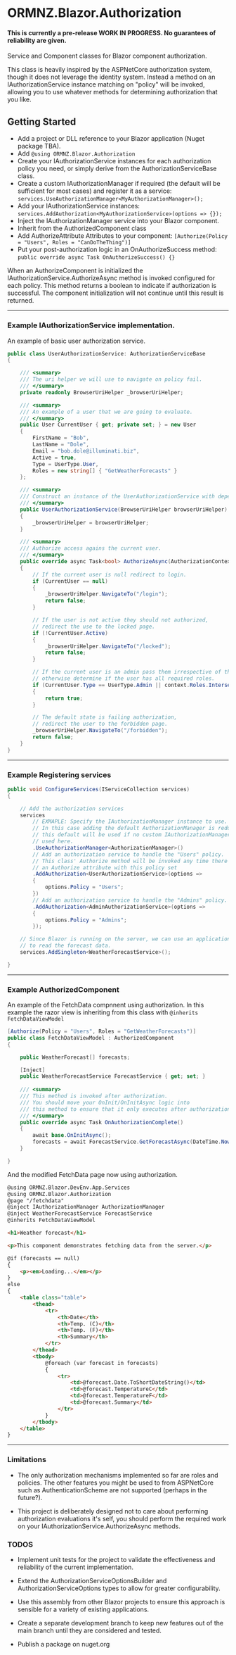 # ORMNZ.Blazor.Authorization

#### This is currently a pre-release WORK IN PROGRESS. No guarantees of reliability are given.

Service and Component classes for Blazor component authorization.

This class is heavily inspired by the ASPNetCore authorization system, though it does not leverage the identity system.
Instead a method on an IAuthorizationService instance matching on "policy" will be invoked, allowing you to use whatever
methods for determining authorization that you like.

## Getting Started

* Add a project or DLL reference to your Blazor application (Nuget package TBA).
* Add `@using ORMNZ.Blazor.Authorization`
* Create your IAuthorizationService instances for each authorization policy you need, or simply derive
from the AuthorizationServiceBase class.
* Create a custom IAuthorizationManager if required (the default will be sufficient for most cases) and
register it as a service:
`services.UseAuthorizationManager<MyAuthorizationManager>();`
* Add your IAuthorizationService instances:
`services.AddAuthorization<MyAuthorizationService>(options => {});`
* Inject the IAuthorizationManager service into your Blazor component.
* Inherit from the AuthorizedComponent class
* Add AuthorizeAttribute Attributes to your component:
`[Authorize(Policy = "Users", Roles = "CanDoTheThing")]`
* Put your post-authorization logic in an OnAuthorizeSuccess method:
`public override async Task OnAuthorizeSuccess() {}`

When an AuthorizeComponent is initialized the IAuthorizationService.AuthorizeAsync method is invoked configured for each policy.
This method returns a boolean to indicate if authorization is successful. The component initialization will not continue until this
result is returned.

***

### Example IAuthorizationService implementation.

An example of basic user authorization service.

```csharp
public class UserAuthorizationService: AuthorizationServiceBase
{

    /// <summary>
    /// The uri helper we will use to navigate on policy fail.
    /// </summary>
    private readonly BrowserUriHelper _browserUriHelper;

    /// <summary>
    /// An example of a user that we are going to evaluate.
    /// </summary>
    public User CurrentUser { get; private set; } = new User
    {
        FirstName = "Bob",
        LastName = "Dole",
        Email = "bob.dole@illuminati.biz",
        Active = true,
        Type = UserType.User,
        Roles = new string[] { "GetWeatherForecasts" }
    };

    /// <summary>
    /// Construct an instance of the UserAuthorizationService with dependencies.
    /// </summary>
    public UserAuthorizationService(BrowserUriHelper browserUriHelper)
    {
        _browserUriHelper = browserUriHelper;
    }

    /// <summary>
    /// Authorize access agains the current user.
    /// </summary>
    public override async Task<bool> AuthorizeAsync(AuthorizationContext context)
    {
        // If the current user is null redirect to login.
        if (CurrentUser == null)
        {
            _browserUriHelper.NavigateTo("/login");
            return false;
        }

        // If the user is not active they should not authorized,
        // redirect the use to the locked page.
        if (!CurrentUser.Active)
        {
            _browserUriHelper.NavigateTo("/locked");
            return false;
        }

        // If the current user is an admin pass them irrespective of the required roles,
        // otherwise determine if the user has all required roles.
        if (CurrentUser.Type == UserType.Admin || context.Roles.Intersect(CurrentUser.Roles).Count() == context.Roles.Count())
        {
            return true;
        }

        // The default state is failing authorization,
        // redirect the user to the forbidden page.
        _browserUriHelper.NavigateTo("/forbidden");
        return false;
    }
}
```

***

### Example Registering services

```csharp
public void ConfigureServices(IServiceCollection services)
{

    // Add the authorization services
    services
        // EXMAPLE: Specify the IAuthorizationManager instance to use.
        // In this case adding the default AuthorizationManager is redundant,
        // this default will be used if no custom IAuthorizationManager is
        // used here.
        .UseAuthorizationManager<AuthorizationManager>()
        // Add an authorization service to handle the "Users" policy.
        // This class' Authorize method will be invoked any time there is
        // an Authorize attribute with this policy set
        .AddAuthorization<UserAuthorizationService>(options =>
        {
            options.Policy = "Users";
        })
        // Add an authorization service to handle the "Admins" policy.
        .AddAuthorization<AdminAuthorizationService>(options =>
        {
            options.Policy = "Admins";
        });

    // Since Blazor is running on the server, we can use an application service
    // to read the forecast data.
    services.AddSingleton<WeatherForecastService>();

}
```

***

### Example AuthorizedComponent

An example of the FetchData compnnent using authorization.
In this example the razor view is inheriting from this class with `@inherits FetchDataViewModel`

```csharp
[Authorize(Policy = "Users", Roles = "GetWeatherForecasts")]
public class FetchDataViewModel : AuthorizedComponent
{

	public WeatherForecast[] forecasts;

	[Inject]
	public WeatherForecastService ForecastService { get; set; }
	
	/// <summary>
	/// This method is invoked after authorization.
	/// You should move your OnInit/OnInitAsync logic into
	/// this method to ensure that it only executes after authorization is completed.
	/// </summary>
	public override async Task OnAuthorizationComplete()
	{
		await base.OnInitAsync();
		forecasts = await ForecastService.GetForecastAsync(DateTime.Now);
	}

}
```

And the modified FetchData page now using authorization.

```html
@using ORMNZ.Blazor.DevEnv.App.Services
@using ORMNZ.Blazor.Authorization
@page "/fetchdata"
@inject IAuthorizationManager AuthorizationManager
@inject WeatherForecastService ForecastService
@inherits FetchDataViewModel

<h1>Weather forecast</h1>

<p>This component demonstrates fetching data from the server.</p>

@if (forecasts == null)
{
    <p><em>Loading...</em></p>
}
else
{
    <table class="table">
        <thead>
            <tr>
                <th>Date</th>
                <th>Temp. (C)</th>
                <th>Temp. (F)</th>
                <th>Summary</th>
            </tr>
        </thead>
        <tbody>
            @foreach (var forecast in forecasts)
            {
                <tr>
                    <td>@forecast.Date.ToShortDateString()</td>
                    <td>@forecast.TemperatureC</td>
                    <td>@forecast.TemperatureF</td>
                    <td>@forecast.Summary</td>
                </tr>
            }
        </tbody>
    </table>
}
```

***

### Limitations

* The only authorization mechanisms implemented so far are roles and policies. The other features you might be used to from
ASPNetCore such as AuthenticationScheme are not supported (perhaps in the future?).

* This project is deliberately designed not to care about performing authorization evaluations it's self, you should perform
the required work on your IAuthorizationService.AuthorizeAsync methods.

### TODOS

* Implement unit tests for the project to validate the effectiveness and reliability of the current implementation.

* Extend the AuthorizationServiceOptionsBuilder and AuthorizationServiceOptions types to allow for greater configurability.

* Use this assembly from other Blazor projects to ensure this approach is sensible for a variety of existing applications.

* Create a separate development branch to keep new features out of the main branch until they are considered and tested.

* Publish a package on nuget.org
